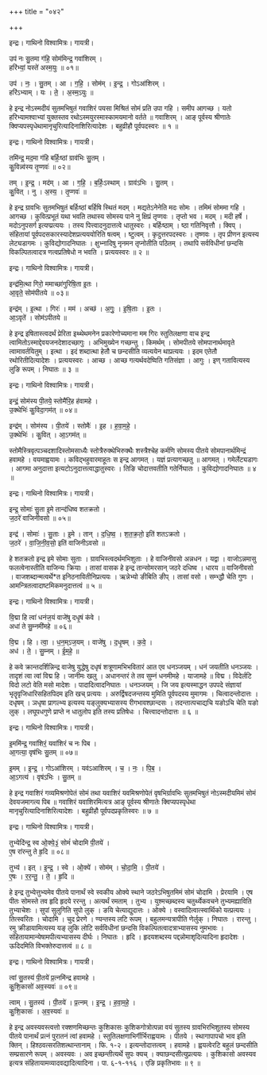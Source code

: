 +++
title = "०४२"

+++


इन्द्रः। गाथिनो विश्वामित्रः। गायत्री।

उप॑ नः सु॒तमा ग॑हि॒ सोम॑मिन्द्र॒ गवा॑शिरम् ।  
हरि॑भ्यां॒ यस्ते॑ अस्म॒युः ॥ ०१॥

उप॑ । नः॒ । सु॒तम् । आ । ग॒हि॒ । सोम॑म् । इ॒न्द्र॒ । गोऽआ॑शिरम् ।  
हरि॑ऽभ्याम् । यः । ते॒ । अ॒स्म॒ऽयुः ॥

हे इन्द्र नोऽस्मदीयं सुतमभिषुतं गवाशिरं पयसा मिश्रितं सोमं प्रति उपा गहि । समीप आगच्छ । यतो हरिभ्यामश्वाभ्यां युक्तस्तव रथोऽस्मयुरस्मास्कामयमानो वर्तते ॥ गवाशिरम् । आङ् पूर्वस्य श्रीणातेः क्विप्यपस्पृधेथामानृचुरित्यादिनाशिरित्यादेशः । बहुव्रीहौ पूर्वपदस्वरः ॥ १ ॥

इन्द्रः। गाथिनो विश्वामित्रः। गायत्री।

तमि॑न्द्र॒ मद॒मा ग॑हि बर्हिः॒ष्ठां ग्राव॑भिः सु॒तम् ।  
कु॒विन्न्व॑स्य तृ॒प्णवः॑ ॥ ०२॥

तम् । इ॒न्द्र॒ । मद॑म् । आ । ग॒हि॒ । ब॒र्हिः॒ऽस्थाम् । ग्राव॑ऽभिः । सु॒तम् ।  
कु॒वित् । नु । अ॒स्य॒ । तृ॒प्णवः॑ ॥

हे इन्द्र ग्रावभिः सुतमभिषुतं बर्हिःष्ठां बर्हिषि स्थितं मदम् । मद्यतेऽनेनेति मदः सोमः । तमिमं सोममा गहि । आगच्छ । कुवित्प्रभूतं यथा भवति तथास्य सोमस्य पाने नु क्षिप्रं तृप्णवः । तृप्तो भव । मदम् । मदी हर्षे । मदोऽनुपसर्ग इत्यप्प्रत्ययः । तस्य पित्त्वादनुदात्तत्वे धातुस्वरः । बर्हिःष्ठाम् । ष्ठा गतिनिवृत्तौ । क्विप् । संहितायां पूर्वपदसकारस्यादेशप्रत्यययोरिति षत्वम् । ष्टुत्वम् । कृदुत्तरपदस्वरः । तृष्णवः । तृप प्रीणन इत्यस्य लेट्यडागमः । कुविद्योगादनिघातः । क्षुभ्नादिषु नृनमन तृप्नोतीति पठितम् । तथापि सर्वविधीनां छन्दसि विकल्पितत्वादत्र णत्वप्रतिषेधो न भवति । प्रत्ययस्वरः ॥ २ ॥

इन्द्रः। गाथिनो विश्वामित्रः। गायत्री।

इन्द्र॑मि॒त्था गिरो॒ ममाच्छा॑गुरिषि॒ता इ॒तः ।  
आ॒वृते॒ सोम॑पीतये ॥ ०३॥

इन्द्र॑म् । इ॒त्था । गिरः॑ । मम॑ । अच्छ॑ । अ॒गुः॒ । इ॒षि॒ताः । इ॒तः ।  
आ॒ऽवृते॑ । सोम॑ऽपीतये ॥

हे इन्द्र इषितास्त्वदर्थं प्रेरिता इथ्थेथमनेन प्रकारेणोच्यमाना मम गिरः स्तुतिलक्षणा वाच इन्द्र त्वामितोऽस्माद्देवयजनदेशादच्छागुः । अभिमुख्येन गच्छन्तु । किमर्थम् । सोमपीतये सोमपानार्थमावृते त्वामावर्तयितुम् । इत्था । इदं शब्दात्था हेतौ च छन्दसीति व्यत्ययेन थाप्रत्ययः । इदम एतेतौ रथोरितीदित्यादेशः । प्रत्ययस्वरः । आच्छ । आच्छ गत्यर्थवदेष्विति गतिसंज्ञा । आगुः । इण् गतावित्यस्य लुङि रूपम् । निघातः ॥ ३ ॥

इन्द्रः। गाथिनो विश्वामित्रः। गायत्री।

इन्द्रं॒ सोम॑स्य पी॒तये॒ स्तोमै॑रि॒ह ह॑वामहे ।  
उ॒क्थेभिः॑ कु॒विदा॒गम॑त् ॥ ०४॥

इन्द्र॑म् । सोम॑स्य । पी॒तये॑ । स्तोमैः॑ । इ॒ह । ह॒वा॒म॒हे॒ ।  
उ॒क्थेभिः॑ । कु॒वित् । आ॒ऽगम॑त् ॥

स्तोमैस्त्रिवृत्पञ्चदशादिस्तोमसाध्यैः स्तोत्रैरुक्थेभिरुक्थैः शस्त्रैश्चेह कर्मणि सोमस्य पीतये सोमपानार्थमिन्द्रं हवामहे । वयमाह्वयामः । कविद्भहुवारमाहूतः स इन्द्र आगमत् । यज्ञं प्रत्यागच्छतु ॥ आगमत् । गमेर्लेट्यडागः । आगमा अनुदात्ता इत्यटोऽनुदात्तत्वाद्धातुस्वरः । तिङि चोदात्तवतीति गतेर्निघातः । कुविद्योगादनिघातः ॥ ४ ॥

इन्द्रः। गाथिनो विश्वामित्रः। गायत्री।

इन्द्र॒ सोमाः॑ सु॒ता इ॒मे तान्द॑धिष्व शतक्रतो ।  
ज॒ठरे॑ वाजिनीवसो ॥ ०५॥

इन्द्र॑ । सोमाः॑ । सु॒ताः । इ॒मे । तान् । द॒धि॒ष्व॒ । श॒त॒क्र॒तो॒ इति॑ शतऽक्रतो ।  
ज॒ठरे॑ । वा॒जि॒नी॒व॒सो॒ इति॑ वाजिनीऽवसो ॥

हे शतक्रतो इन्द्र इमे सोमाः सुताः । ग्रावभिस्त्वदर्थमभिशुताः । हे वाजिनीवसो अन्नधन । यद्वा । वाजोऽन्नमासु फलत्वेनास्तीति वाजिन्यः क्रियाः । तासां वासक हे इन्द्र तान्सोमरसान् जठरे दधिष्व । धारय ॥ वाजिनीवसो । वाजशब्दान्मत्वर्थे*त इनिठनावितीनिप्रत्ययः । ऋन्नेभ्यो ङीबिति ङीप् । तासां वसो । सम्भ्द्धौ चेति गुणः । आमन्त्रितत्वादाष्टमिकमनुदात्तत्वं ॥ ५ ॥

इन्द्रः। गाथिनो विश्वामित्रः। गायत्री।

वि॒द्मा हि त्वा॑ धनंज॒यं वाजे॑षु दधृ॒षं क॑वे ।  
अधा॑ ते सु॒म्नमी॑महे ॥ ०६॥

वि॒द्म । हि । त्वा॒ । ध॒न॒म्ऽज॒यम् । वाजे॑षु । द॒धृ॒षम् । क॒वे॒ ।  
अध॑ । ते॒ । सु॒म्नम् । ई॒म॒हे॒ ॥

हे कवे क्रान्तदर्शिन्निन्द्र वाजेषु युद्धेषु दधृषं शत्रूणामभिभवितारं आत एव धनञ्जयम् । धनं जयतीति धनञ्जयः । तादृशं त्वा त्वां विद्म हि । जानीमः खलु । अधानन्तरं ते तव सुम्नं धनमीमहे । याजामहे ॥ विद्म । विदेर्लटि विदो लटो वेति मसो मादेशः । पादादित्वादनिघातः । धनञ्जयम् । जि जय इत्यस्माद्धन उपपदे संज्ञायां भृतॄवृजिधारिसहितपिदम इति खच् प्रत्ययः । अरुर्द्विषदजन्तस्य मुमिति पूर्वपदस्य मुमागमः । चित्वादन्तोदात्तः । दधृषम् । ञधृषा प्रागल्भ्य इत्यस्य यङ्लुक्यभ्यासस्य रीगभावश्छान्दसः । तदन्तात्पचाद्यचि यङोऽचि चेति यङो लुक् । लघूपधगुणे प्राप्ते न धातुलोप इति तस्य प्रतिषेधः । चित्त्वादन्तोदात्तः ॥ ६ ॥

इन्द्रः। गाथिनो विश्वामित्रः। गायत्री।

इ॒ममि॑न्द्र॒ गवा॑शिरं॒ यवा॑शिरं च नः पिब ।  
आ॒गत्या॒ वृष॑भिः सु॒तम् ॥ ०७॥

इ॒मम् । इ॒न्द्र॒ । गोऽआ॑शिरम् । यव॑ऽआशिरम् । च॒ । नः॒ । पि॒ब॒ ।  
आ॒ऽगत्य॑ । वृष॑ऽभिः । सु॒तम् ॥

हे इन्द्र गवाशिरं गव्यमिश्रणोपेतं सोमं तथा यवाशिरं यवमिश्रणोपेतं वृषभिर्ग्रावभिः सुतमभिषुतं नोऽस्मदीयमिमं सोमं देवयजमागत्य पिब ॥ गवाशिरं यवाशिरमित्यत्र आङ् पूर्वस्य श्रीणातेः क्विप्यपस्पृधेथा मानृचुरित्यादिनाशिरित्यादेशः । बहुव्रीहौ पूर्वपदप्रकृतिस्वरः ॥ ७ ॥

इन्द्रः। गाथिनो विश्वामित्रः। गायत्री।

तुभ्येदि॑न्द्र॒ स्व ओ॒क्ये॒३॒॑ सोमं॑ चोदामि पी॒तये॑ ।  
ए॒ष रा॑रन्तु ते हृ॒दि ॥ ०८॥

तुभ्य॑ । इत् । इ॒न्द्र॒ । स्वे । ओ॒क्ये॑ । सोम॑म् । चो॒दा॒मि॒ । पी॒तये॑ ।  
ए॒षः । र॒र॒न्तु॒ । ते॒ । हृ॒दि ॥

हे इन्द्र तुभ्येत्तुभ्यमेव पीतये पानार्थं स्वे स्वकीय ओक्ये स्थाने जठरेऽभिषुतमिमं सोमं चोदामि । प्रेरयामि । एष पीतः सोमस्ते तव हृदि हृदये ररन्तु । अत्यर्थं रमताम् । तुभ्य । युश्मच्छब्दस्य चतुर्थ्येकवचने तुभ्यमह्याविति तुभ्याचेशः । सुपां सुलुगिति सुपो लुक् । ङयि चेत्याद्युदात्तः । ओक्ये । वस्वादित्वात्स्वार्थिको यत्प्रत्ययः । तित्स्वरितः । चोदामि । चुद प्रेरणे । ण्यन्तस्य लटि रूपम् । बहुलमन्यत्रापीति णेर्लुक् । निघातः । रारन्तु । रमु क्रीडायामित्यस्य यङ् लुकि लोटि सर्वविधीनां छन्दसि विकल्पितत्वादत्राभ्यासस्य नुमभावः । संहितायामान्येषामपीत्यभ्यासस्य दीर्घः । निघातः । हृदि । हृदयशब्दस्य पद्दन्नोमाशृदित्यादिना हृदादेशः । ऊदिदमिति विभक्तेरुदात्तत्वं ॥ ८ ॥

इन्द्रः। गाथिनो विश्वामित्रः। गायत्री।

त्वां सु॒तस्य॑ पी॒तये॑ प्र॒त्नमि॑न्द्र हवामहे ।  
कु॒शि॒कासो॑ अव॒स्यवः॑ ॥ ०९॥

त्वाम् । सु॒तस्य॑ । पी॒तये॑ । प्र॒त्नम् । इ॒न्द्र॒ । ह॒वा॒म॒हे॒ ।  
कु॒शि॒कासः॑ । अ॒व॒स्यवः॑ ॥

हे इन्द्र अवस्यवस्त्वत्तो रक्शणमिच्छन्तः कुशिकासः कुशिकगोत्रोत्पन्ना वयं सुतस्य ग्रावभिरभिशुतस्य सोमस्य पीतये पानार्थं प्रत्नं पुरातनं त्वां हवामहे । स्तुतिलक्षणाभिर्गीर्भिराह्वयामः । पीतये । स्थागापापचो भाव इति क्तिन् । हिश्ठवत्सरतिशत्थान्तानाम् । फि. १-२ । इत्यन्तोदात्तत्वम् । हवामहे । ह्वयत्वेरटि बहुलं छन्दसीति सम्प्रसारणे रूपम् । अवस्यवः । अव इच्छन्तीत्यर्थे सुपः क्यच् । क्याछन्दसीत्युप्रत्ययः । कुशिकासो अवस्यव इत्यत्र संहितायामव्यादवद्यादित्यादिना । पा. ६-१-११६ । एङि प्रकृतिभावः ॥ ९ ॥